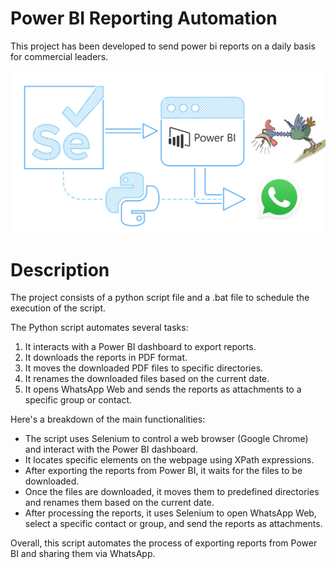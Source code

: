 # Power BI Reporting Automation
This project has been developed to send power bi reports on a daily basis for commercial leaders.


![alt text](pbi_selenium.png)

# Description
The project consists of a python script file and a .bat file to schedule the execution of the script.

The Python script automates several tasks:

1. It interacts with a Power BI dashboard to export reports.
2. It downloads the reports in PDF format.
3. It moves the downloaded PDF files to specific directories.
4. It renames the downloaded files based on the current date.
5. It opens WhatsApp Web and sends the reports as attachments to a specific group or contact.

Here's a breakdown of the main functionalities:

- The script uses Selenium to control a web browser (Google Chrome) and interact with the Power BI dashboard.
- It locates specific elements on the webpage using XPath expressions.
- After exporting the reports from Power BI, it waits for the files to be downloaded.
- Once the files are downloaded, it moves them to predefined directories and renames them based on the current date.
- After processing the reports, it uses Selenium to open WhatsApp Web, select a specific contact or group, and send the reports as attachments.

Overall, this script automates the process of exporting reports from Power BI and sharing them via WhatsApp.
